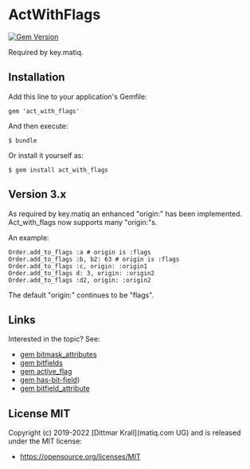 # ActWithFlags
[![Gem Version](https://badge.fury.io/rb/act_with_flags.png)](http://badge.fury.io/rb/act_with_flags)

Required by key.matiq.

## Installation

Add this line to your application's Gemfile:

    gem 'act_with_flags'

And then execute:

    $ bundle

Or install it yourself as:

    $ gem install act_with_flags

## Version 3.x

As required by key.matiq an enhanced "origin:" has been implemented.
Act_with_flags now supports many "origin:"s.

An example:

~~~
Order.add_to_flags :a # origin is :flags
Order.add_to_flags :b, b2: 63 # origin is :flags
Order.add_to_flags :c, origin: :origin1
Order.add_to_flags d: 3, origin: :origin2
Order.add_to_flags :d2, origin: :origin2
~~~

The default "origin:" continues to be "flags".

## Links

Interested in the topic? See:

- [gem bitmask_attributes](https://github.com/joelmoss/bitmask_attributes)
- [gem bitfields](https://github.com/grosser/bitfields)
- [gem active_flag](https://github.com/kenn/active_flag)
- [gem has-bit-field](https://github.com/pjb3/has-bit-field))
- [gem bitfield_attribute](https://github.com/gzigzigzeo/bitfield_attribute)

## License MIT

Copyright (c) 2019-2022 [Dittmar Krall](matiq.com UG) and
is released under the MIT license:

* https://opensource.org/licenses/MIT
